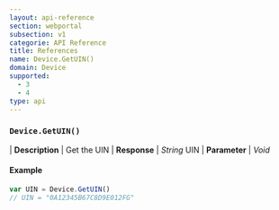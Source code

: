 ```yaml
---
layout: api-reference
section: webportal
subsection: v1
categorie: API Reference
title: References
name: Device.GetUIN()
domain: Device
supported:
  - 3
  - 4
type: api
---
```


### `Device.GetUIN()`

| **Description** | Get the UIN
| **Response** | *String* UIN
| **Parameter**   | *Void*

#### Example

```javascript
var UIN = Device.GetUIN()
// UIN = "0A12345B67C8D9E012FG"
```